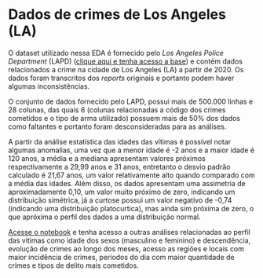 # Dados de crimes de Los Angeles (LA)

O dataset utilizado nessa EDA é fornecido pelo *Los Angeles Police Department* (LAPD) ([clique aqui e tenha acesso a base](https://data.lacity.org/Public-Safety/Crime-Data-from-2020-to-Present/2nrs-mtv8)) e contém dados relacionados a crime na cidade de Los Angeles (LA) a partir de 2020. Os dados foram transcritos dos *reports* originais e portanto podem haver algumas inconsistências.

O conjunto de dados fornecido pelo LAPD, possui mais de 500.000 linhas e 28 colunas, das quais 6 (colunas relacionadas a código dos crimes cometidos e o tipo de arma utilizado) possuem mais de 50% dos dados como faltantes e portanto foram desconsideradas para as análises.

A partir da análise estatística das idades das vítimas é possível notar algumas anomalias, uma vez que a menor idade é -2 anos e a maior idade é 120 anos, a média e a mediana apresentam valores próximos respectivamente a 29,99 anos e 31 anos, entretanto o desvio padrão calculado é 21,67 anos, um valor relativamente alto quando comparado com a média das idades. Além disso, os dados apresentam uma assimetria de aproximadamente 0,10, um valor muito próximo de zero, indicando um distribuição simétrica, já a curtose possui um valor negativo de -0,74 (indicando uma distribuição platocurtica), mas ainda sim próxima de zero, o que apróxima o perfil dos dados a uma distribuição normal.

[Acesse o notebook](https://github.com/IgorAMorais/crime_data_LA/blob/main/crime_data_LA.ipynb) e tenha acesso a outras análises relacionadas ao perfil das vitimas como idade dos sexos (masculino e feminino) e descendência, evolução de crimes ao longo dos meses, acesso as regiões e locais com maior incidência de crimes, períodos do dia com maior quantidade de crimes e tipos de delito mais cometidos.
